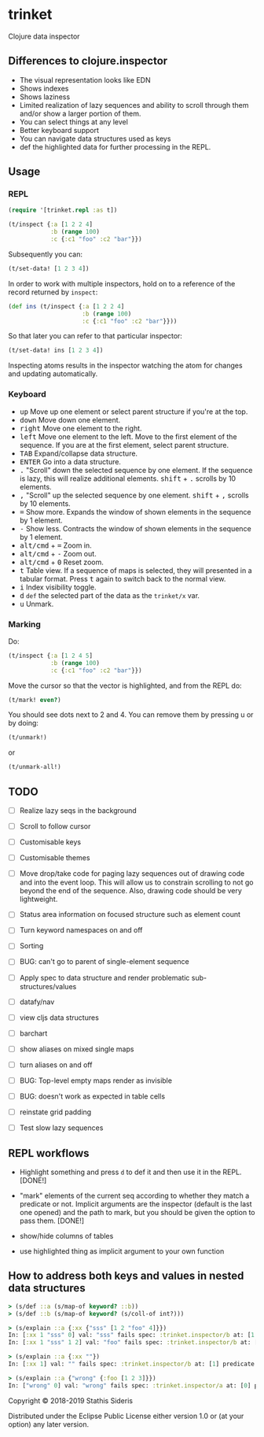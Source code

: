# trinket

Clojure data inspector

##  Differences to clojure.inspector

- The visual representation looks like EDN
- Shows indexes
- Shows laziness
- Limited realization of lazy sequences and ability to scroll through
  them and/or show a larger portion of them.
- You can select things at any level
- Better keyboard support
- You can navigate data structures used as keys
- def the highlighted data for further processing in the REPL.

## Usage

### REPL

``` clojure
(require '[trinket.repl :as t])

(t/inspect {:a [1 2 2 4]
            :b (range 100)
            :c {:c1 "foo" :c2 "bar"}})
```

Subsequently you can:

``` clojure
(t/set-data! [1 2 3 4])
```

In order to work with multiple inspectors, hold on to a reference of
the record returned by `inspect`:

``` clojure
(def ins (t/inspect {:a [1 2 2 4]
                     :b (range 100)
                     :c {:c1 "foo" :c2 "bar"}}))
```

So that later you can refer to that particular inspector:

``` clojure
(t/set-data! ins [1 2 3 4])
```

Inspecting atoms results in the inspector watching the atom for
changes and updating automatically.

### Keyboard

* <kbd>up</kbd> Move up one element or select parent structure if
  you're at the top.
* <kbd>down</kbd> Move down one element.
* <kbd>right</kbd> Move one element to the right.
* <kbd>left</kbd> Move one element to the left. Move to the first
  element of the sequence. If you are at the first element, select
  parent structure.
* <kbd>TAB</kbd> Expand/collapse data structure.
* <kbd>ENTER</kbd> Go into a data structure.
* <kbd>.</kbd> "Scroll" down the selected sequence by one element. If
  the sequence is lazy, this will realize additional
  elements. <kbd>shift</kbd> + <kbd>.</kbd> scrolls by 10 elements.
* <kbd>,</kbd> "Scroll" up the selected sequence by one
  element. <kbd>shift</kbd> + <kbd>,</kbd> scrolls by 10 elements.
* <kbd>=</kbd> Show more. Expands the window of shown elements in the
  sequence by 1 element.
* <kbd>-</kbd> Show less. Contracts the window of shown elements in
  the sequence by 1 element.
* <kbd>alt/cmd</kbd> + <kbd>=</kbd> Zoom in.
* <kbd>alt/cmd</kbd> + <kbd>-</kbd> Zoom out.
* <kbd>alt/cmd</kbd> + <kbd>0</kbd> Reset zoom.
* <kbd>t</kbd> Table view. If a sequence of maps is selected, they
  will presented in a tabular format. Press <kbd>t</kbd> again to
  switch back to the normal view.
* <kbd>i</kbd> Index visibility toggle.
* <kbd>d</kbd> `def` the selected part of the data as the `trinket/x`
  var.
* <kbd>u</kbd> Unmark.

### Marking

Do:

``` clojure
(t/inspect {:a [1 2 4 5]
            :b (range 100)
            :c {:c1 "foo" :c2 "bar"}})
```

Move the cursor so that the vector is highlighted, and from the REPL
do:

``` clojure
(t/mark! even?)
```

You should see dots next to 2 and 4. You can remove them by pressing
<kdb>u</kbd> or by doing:

``` clojure
(t/unmark!)
```

or

``` clojure
(t/unmark-all!)
```

## TODO

- [ ] Realize lazy seqs in the background
- [ ] Scroll to follow cursor
- [ ] Customisable keys
- [ ] Customisable themes
- [ ] Move drop/take code for paging lazy sequences out of drawing
      code and into the event loop. This will allow us to constrain
      scrolling to not go beyond the end of the sequence. Also,
      drawing code should be very lightweight.
- [ ] Status area information on focused structure such as element
      count
- [ ] Turn keyword namespaces on and off
- [ ] Sorting
- [ ] BUG: can't go to parent of single-element sequence
- [ ] Apply spec to data structure and render problematic
      sub-structures/values
- [ ] datafy/nav
- [ ] view cljs data structures
- [ ] barchart
- [ ] show aliases on mixed single maps
- [ ] turn aliases on and off
- [ ] BUG: Top-level empty maps render as invisible

- [ ] BUG: <d> doesn't work as expected in table cells
- [ ] reinstate grid padding
- [ ] Test slow lazy sequences

## REPL workflows

- Highlight something and press `d` to def it and then use it in the
  REPL. [DONE!]

- "mark" elements of the current seq according to whether they match a
  predicate or not. Implicit arguments are the inspector (default is
  the last one opened) and the path to mark, but you should be given
  the option to pass them. [DONE!]

- show/hide columns of tables

- use highlighted thing as implicit argument to your own function

## How to address both keys and values in nested data structures

``` clojure
> (s/def ::a (s/map-of keyword? ::b))
> (s/def ::b (s/map-of keyword? (s/coll-of int?)))

> (s/explain ::a {:xx {"sss" [1 2 "foo" 4]}})
In: [:xx 1 "sss" 0] val: "sss" fails spec: :trinket.inspector/b at: [1 0] predicate: keyword?
In: [:xx 1 "sss" 1 2] val: "foo" fails spec: :trinket.inspector/b at: [1 1] predicate: int?

> (s/explain ::a {:xx ""})
In: [:xx 1] val: "" fails spec: :trinket.inspector/b at: [1] predicate: map?

> (s/explain ::a {"wrong" {:foo [1 2 3]}})
In: ["wrong" 0] val: "wrong" fails spec: :trinket.inspector/a at: [0] predicate: keyword?
```

Copyright © 2018-2019 Stathis Sideris

Distributed under the Eclipse Public License either version 1.0 or (at
your option) any later version.
